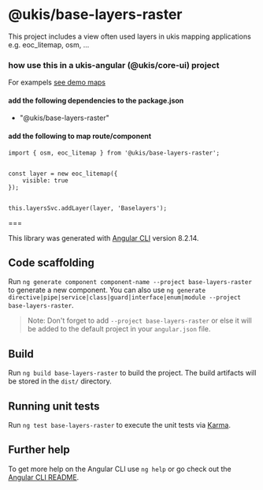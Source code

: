 # @ukis/base-layers-raster

This project includes a view often used layers in ukis mapping applications e.g. eoc_litemap, osm, ...

### how use this in a ukis-angular (@ukis/core-ui) project

For exampels [see demo maps](../demo-maps/README.md)

#### add the following dependencies to the package.json
- "@ukis/base-layers-raster"

#### add the following to map route/component
```
import { osm, eoc_litemap } from '@ukis/base-layers-raster';


const layer = new eoc_litemap({
    visible: true
});


this.layersSvc.addLayer(layer, 'Baselayers');
```



===


This library was generated with [Angular CLI](https://github.com/angular/angular-cli) version 8.2.14.

## Code scaffolding

Run `ng generate component component-name --project base-layers-raster` to generate a new component. You can also use `ng generate directive|pipe|service|class|guard|interface|enum|module --project base-layers-raster`.
> Note: Don't forget to add `--project base-layers-raster` or else it will be added to the default project in your `angular.json` file. 

## Build

Run `ng build base-layers-raster` to build the project. The build artifacts will be stored in the `dist/` directory.

## Running unit tests

Run `ng test base-layers-raster` to execute the unit tests via [Karma](https://karma-runner.github.io).

## Further help

To get more help on the Angular CLI use `ng help` or go check out the [Angular CLI README](https://github.com/angular/angular-cli/blob/master/README.md).


